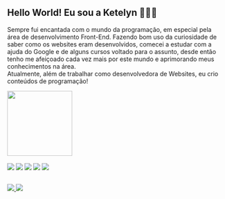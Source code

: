 ## Hello World! Eu sou a Ketelyn 👩🏾‍💻

Sempre fui encantada com o mundo da programação, em especial pela área de desenvolvimento Front-End. Fazendo bom uso da curiosidade de saber como os websites eram desenvolvidos, comecei a estudar com a ajuda do Google e de alguns cursos voltado para o assunto, desde então tenho me afeiçoado cada vez mais por este mundo e aprimorando meus conhecimentos na área.<br>
Atualmente, além de trabalhar como desenvolvedora de Websites, eu crio conteúdos de programação!


<div>
  <a href="https://github.com/ketelynC">
  <img height="150em" src="https://github-readme-stats.vercel.app/api?username=ketelynC&show_icons=true&theme=synthwave&title_color=FF00EE&bg_color=101010&text_color=852BDA&icon_color=FF00EE&border_color=303030&count_private=true">
  </a>
</div>

<div><br>
   <img src="https://img.shields.io/badge/JavaScript-F7DF1E?style=for-the-badge&logo=javascript&logoColor=black">
   <img src="https://img.shields.io/badge/HTML5-E34F26?style=for-the-badge&logo=html5&logoColor=white">
   <img src="https://img.shields.io/badge/CSS3-1572B6?style=for-the-badge&logo=css3&logoColor=white">
   <img src="https://img.shields.io/badge/Bootstrap-563D7C?style=for-the-badge&logo=bootstrap&logoColor=white">
   <img src="https://img.shields.io/badge/Sass-CC6699?style=for-the-badge&logo=sass&logoColor=white">
</div>



##



<div>
  <a href="instagram.com/devketelyn" target="_blank">
    <img src="https://img.shields.io/badge/Instagram-E4405F?style=for-the-badge&logo=instagram&logoColor=white">
  </a>
  <a href="https://www.linkedin.com/in/ketelyn-caetano-da-silva-182021">
    <img src="https://img.shields.io/badge/LinkedIn-0077B5?style=for-the-badge&logo=linkedin&logoColor=white">
  </a>
</div>


